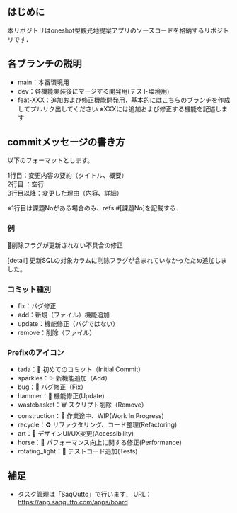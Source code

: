 ## はじめに
本リポジトリはoneshot型観光地提案アプリのソースコードを格納するリポジトリです．

## 各ブランチの説明
* main：本番環境用
* dev：各機能実装後にマージする開発用(テスト環境用)
* feat-XXX：追加および修正機能開発用，基本的にはこちらのブランチを作成してプルリク出してください
※XXXには追加および修正する機能を記述します

## commitメッセージの書き方
以下のフォーマットとします。

1行目：変更内容の要約（タイトル、概要）\
2行目 ：空行\
3行目以降：変更した理由（内容、詳細）

※1行目は課題Noがある場合のみ、refs #[課題No]を記載する．

### 例
:bug:削除フラグが更新されない不具合の修正

[detail] 更新SQLの対象カラムに削除フラグが含まれていなかったため追加しました。

### コミット種別
* fix：バグ修正
* add：新規（ファイル）機能追加
* update：機能修正（バグではない）
* remove：削除（ファイル）

### Prefixのアイコン
* tada：:tada: 初めてのコミット（Initial Commit）
* sparkles：:sparkles: 新機能追加（Add）
* bug：:bug: バグ修正（Fix）
* hammer：:hammer: 機能修正(Update)
* wastebasket：:wastebasket: スクリプト削除（Remove）
* construction：:construction: 作業途中、WIP(Work In Progress)
* recycle：:recycle: リファクタリング、コード整理(Refactoring)
* art：:art: デザインUI/UX変更(Accessibility)
* horse：:horse: パフォーマンス向上に関する修正(Performance)
* rotating_light：:rotating_light: テストコード追加(Tests)


## 補足
* タスク管理は「SaqQutto」で行います．
URL：<https://app.saqqutto.com/apps/board>
